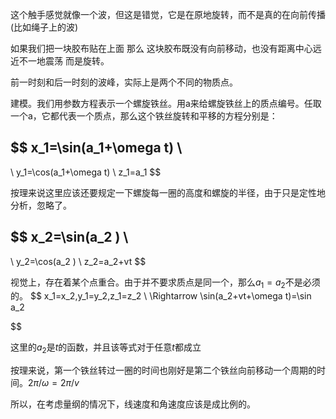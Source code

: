 这个触手感觉就像一个波，但这是错觉，它是在原地旋转，而不是真的在向前传播(比如绳子上的波)

如果我们把一块胶布贴在上面 那么 这块胶布既没有向前移动，也没有距离中心远近不一地震荡 而是旋转。

前一时刻和后一时刻的波峰，实际上是两个不同的物质点。

建模。我们用参数方程表示一个螺旋铁丝。用a来给螺旋铁丝上的质点编号。任取一个a，它都代表一个质点，那么这个铁丝旋转和平移的方程分别是：


$$
x_1=\sin(a_1+\omega t)
\\
-
\\
y_1=\cos(a_1+\omega t)
\\
z_1=a_1
$$

按理来说这里应该还要规定一下螺旋每一圈的高度和螺旋的半径，由于只是定性地分析，忽略了。


$$
x_2=\sin(a_2 )
\\
-
\\
y_2=\cos(a_2 )
\\
z_2=a_2+vt
$$


视觉上，存在着某个点重合。由于并不要求质点是同一个，那么$a_1= a_2$不是必须的。
$$
x_1=x_2,y_1=y_2,z_1=z_2
\\
\Rightarrow \sin(a_2+vt+\omega t)=\sin a_2

$$

这里的$a_2$是$t$的函数，并且该等式对于任意$t$都成立

按理来说，第一个铁丝转过一圈的时间也刚好是第二个铁丝向前移动一个周期的时间。$2\pi /\omega=2\pi /v$

所以，在考虑量纲的情况下，线速度和角速度应该是成比例的。
